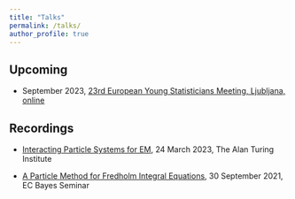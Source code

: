 ```yaml
---
title: "Talks"
permalink: /talks/
author_profile: true
---
```


## Upcoming 

* September 2023, [23rd European Young Statisticians Meeting, Ljubljana, online](https://sites.google.com/view/eysm2023/home?authuser=0)

## Recordings

* [Interacting Particle Systems for EM](https://www.youtube.com/watch?v=Rg1dG8pifU0&ab_channel=TheAlanTuringInstitute), 24 March 2023, The Alan Turing Institute

* [A Particle Method for Fredholm Integral Equations](https://www.youtube.com/watch?v=2rwDxdusAvw&ab_channel=ACEMS-ARCCentreofExcellenceforMathematical%26StatisticalFrontiers), 30 September 2021, EC Bayes Seminar
